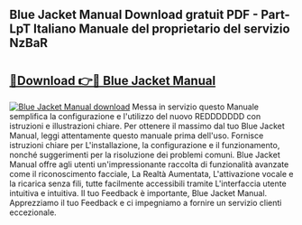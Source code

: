 ## Blue Jacket Manual Download gratuit PDF - Part-LpT Italiano Manuale del proprietario del servizio NzBaR

# <h2><a href="http://dfgvdg.blite.top/?on=Blue+Jacket+Manual">🔗Download 👉🔴 Blue Jacket Manual</a></h2>

[![Blue Jacket Manual download](https://i.imgur.com/lujVjoI.png)](http://dfgvdg.blite.top/?on=Blue+Jacket+Manual)
Messa in servizio questo Manuale semplifica la configurazione e l'utilizzo del nuovo REDDDDDDD con istruzioni e illustrazioni chiare. Per ottenere il massimo dal tuo Blue Jacket Manual, leggi attentamente questo manuale prima dell'uso. Fornisce istruzioni chiare per L'installazione, la configurazione e il funzionamento, nonché suggerimenti per la risoluzione dei problemi comuni. Blue Jacket Manual offre agli utenti un'impressionante raccolta di funzionalità avanzate come il riconoscimento facciale, La Realtà Aumentata, L'attivazione vocale e la ricarica senza fili, tutte facilmente accessibili tramite L'interfaccia utente intuitiva e intuitiva. Il tuo Feedback è importante, Blue Jacket Manual. Apprezziamo il tuo Feedback e ci impegniamo a fornire un servizio clienti eccezionale.
